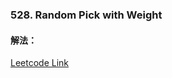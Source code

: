 ### 528. Random Pick with Weight
  
#### 解法：

  
[Leetcode Link](https://leetcode.com/problems/random-pick-with-weight/)